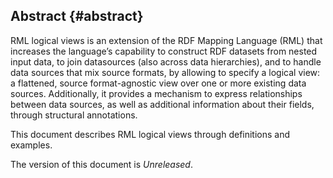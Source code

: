 ## Abstract {#abstract}

RML logical views is an extension of the RDF Mapping Language (RML) that increases the language’s capability to
construct RDF datasets from nested input data, to join datasources (also across data hierarchies),
and to handle data sources that mix source formats,
by allowing to specify a logical view: a flattened, source format-agnostic view
over one or more existing data sources.
Additionally, it provides a mechanism to express relationships between data sources,
as well as additional information about their fields, through structural annotations.

This document describes RML logical views through definitions and examples.

The version of this document is *Unreleased*.
